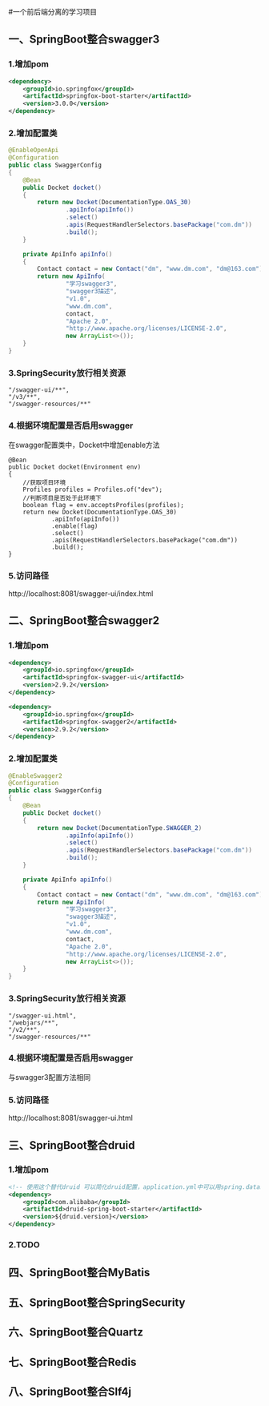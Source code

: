 #一个前后端分离的学习项目

## 一、SpringBoot整合swagger3

### 1.增加pom
```xml
<dependency>
    <groupId>io.springfox</groupId>
    <artifactId>springfox-boot-starter</artifactId>
    <version>3.0.0</version>
</dependency>
```

### 2.增加配置类
```java
@EnableOpenApi
@Configuration
public class SwaggerConfig
{
	@Bean
	public Docket docket()
	{
		return new Docket(DocumentationType.OAS_30)
				.apiInfo(apiInfo())
				.select()
				.apis(RequestHandlerSelectors.basePackage("com.dm"))
				.build();
	}

	private ApiInfo apiInfo()
	{
		Contact contact = new Contact("dm", "www.dm.com", "dm@163.com");
		return new ApiInfo(
				"学习swagger3",
				"swagger3描述",
				"v1.0",
				"www.dm.com",
				contact,
				"Apache 2.0",
				"http://www.apache.org/licenses/LICENSE-2.0",
				new ArrayList<>());
	}
}
```

### 3.SpringSecurity放行相关资源
```text
"/swagger-ui/**",
"/v3/**",
"/swagger-resources/**"
```

### 4.根据环境配置是否启用swagger
在swagger配置类中，Docket中增加enable方法
```text
@Bean
public Docket docket(Environment env)
{
    //获取项目环境
    Profiles profiles = Profiles.of("dev");
    //判断项目是否处于此环境下
    boolean flag = env.acceptsProfiles(profiles);
    return new Docket(DocumentationType.OAS_30)
            .apiInfo(apiInfo())
            .enable(flag)
            .select()
            .apis(RequestHandlerSelectors.basePackage("com.dm"))
            .build();
}
```

### 5.访问路径
http://localhost:8081/swagger-ui/index.html


## 二、SpringBoot整合swagger2

### 1.增加pom
```xml
<dependency>
    <groupId>io.springfox</groupId>
    <artifactId>springfox-swagger-ui</artifactId>
    <version>2.9.2</version>
</dependency>

<dependency>
    <groupId>io.springfox</groupId>
    <artifactId>springfox-swagger2</artifactId>
    <version>2.9.2</version>
</dependency>
```

### 2.增加配置类
```java
@EnableSwagger2
@Configuration
public class SwaggerConfig
{
	@Bean
	public Docket docket()
	{
		return new Docket(DocumentationType.SWAGGER_2)
				.apiInfo(apiInfo())
				.select()
				.apis(RequestHandlerSelectors.basePackage("com.dm"))
				.build();
	}

	private ApiInfo apiInfo()
	{
		Contact contact = new Contact("dm", "www.dm.com", "dm@163.com");
		return new ApiInfo(
				"学习swagger3",
				"swagger3描述",
				"v1.0",
				"www.dm.com",
				contact,
				"Apache 2.0",
				"http://www.apache.org/licenses/LICENSE-2.0",
				new ArrayList<>());
	}
}
```

### 3.SpringSecurity放行相关资源
```text
"/swagger-ui.html",
"/webjars/**",
"/v2/**",
"/swagger-resources/**"
```

### 4.根据环境配置是否启用swagger
与swagger3配置方法相同

### 5.访问路径
http://localhost:8081/swagger-ui.html


## 三、SpringBoot整合druid

### 1.增加pom
```xml
<!-- 使用这个替代druid 可以简化druid配置，application.yml中可以用spring.datasource.druid.xxx直接配置 -->
<dependency>
    <groupId>com.alibaba</groupId>
    <artifactId>druid-spring-boot-starter</artifactId>
    <version>${druid.version}</version>
</dependency>
```

### 2.TODO

## 四、SpringBoot整合MyBatis

## 五、SpringBoot整合SpringSecurity

## 六、SpringBoot整合Quartz

## 七、SpringBoot整合Redis

## 八、SpringBoot整合Slf4j